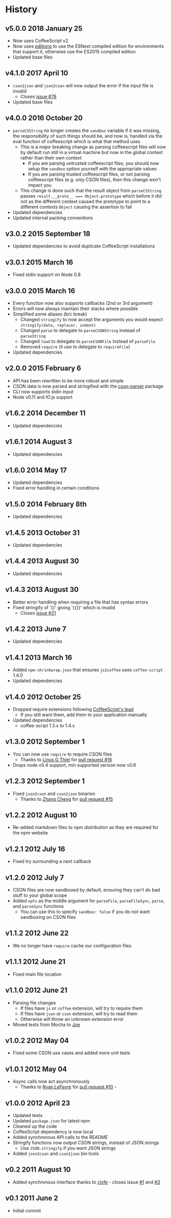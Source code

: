 # History

## v5.0.0 2018 January 25
- Now uses CoffeeScript v2
- Now uses [editions](https://github.com/bevry/editions) to use the ESNext compiled edition for environments that support it, otherwise use the ES2015 compiled edition
- Updated base files

## v4.1.0 2017 April 10
- `cson2json` and `json2cson` will now output the error if the input file is invalid
  - Closes [issue #78](https://github.com/bevry/cson/issues/78)
- Updated base files

## v4.0.0 2016 October 20
- `parseCSString` no longer creates the `sandbox` variable if it was missing, the responsibility of such things should be, and now is, handled via the eval function of coffeescript which is what that method uses
	- This is a major breaking change as parsing coffeescript files will now by default run still in a virtual machine but now in the global context rather than their own context
	 	- If you are parsing untrusted coffeescript files, you should now setup the `sandbox` option yourself with the appropriate values
		- If you are parsing trusted coffeescript files, or not parsing coffeescript files (e.g. only CSON files), then this change won't impact you
	- This change is done such that the result object from `parseCSString` passes `result.__proto__ === Object.prototype` which before it did not as the different context caused the prototype to point to a different contexts `Object` causing the assertion to fail
- Updated dependencies
- Updated internal packing conventions

## v3.0.2 2015 September 18
- Updated dependencies to avoid duplicate CoffeeScript installations

## v3.0.1 2015 March 16
- Fixed stdin support on Node 0.8

## v3.0.0 2015 March 16
- Every function now also supports callbacks (2nd or 3rd argument)
- Errors will now always maintain their stacks where possible
- Simplified some aliases (b/c break)
	- Changed `stringify` to now accept the arguments you would expect `stringify(data, replacer, indent)`
	- Changed `parse` to delegate to `parseCSONString` instead of `parseString`
	- Changed `load` to delegate to `parseCSONFile` instead of `parseFile`
	- Removed `require` (it use to delegate to `requireFile`)
- Updated dependencies

## v2.0.0 2015 February 6
- API has been rewritten to be more robust and simple
- CSON data is now parsed and stringified with the [cson-parser](https://www.npmjs.com/package/cson-parser) package
- CLI now supports stdin input
- Node v0.11 and IO.js support

## v1.6.2 2014 December 11
- Updated dependencies

## v1.6.1 2014 August 3
- Updated dependencies

## v1.6.0 2014 May 17
- Updated dependencies
- Fixed error handling in certain conditions

## v1.5.0 2014 February 8th
- Updated dependencies

## v1.4.5 2013 October 31
- Updated dependencies

## v1.4.4 2013 August 30
- Updated dependencies

## v1.4.3 2013 August 30
- Better error handling when requiring a file that has syntax errors
- Fixed stringify of '{}' giving '{{}}' which is invalid
	- Closes [issue #21](https://github.com/bevry/cson/issues/21)

## v1.4.2 2013 June 7
- Updated dependencies

## v1.4.1 2013 March 16
- Added `npm-shrinkwrap.json` that ensures `js2coffee` uses `coffee-script` 1.4.0
- Updated dependencies

## v1.4.0 2012 October 25
- Dropped require extensions following [CoffeeScript's lead](https://github.com/jashkenas/coffee-script/issues/2441)
	- If you still want them, add them to your application manually
- Updated dependencies
	- coffee-script 1.3.x to 1.4.x

## v1.3.0 2012 September 1
- You can now use `require` to require CSON files
	- Thanks to [Linus G Thiel](https://github.com/linus) for [pull request #16](https://github.com/bevry/cson/pull/16)
- Drops node v0.4 support, min supported version now v0.6

## v1.2.3 2012 September 1
- Fixed `json2cson` and `cson2json` binaries
	- Thanks to [Zhang Cheng](https://github.com/zhangcheng) for [pull request #15](https://github.com/bevry/cson/pull/15)

## v1.2.2 2012 August 10
- Re-added markdown files to npm distribution as they are required for the npm website

## v1.2.1 2012 July 16
- Fixed try surrounding a next callback

## v1.2.0 2012 July 7
- CSON files are now sandboxed by default, ensuring they can't do bad stuff to your global scope
- Added `opts` as the middle argument for `parseFile`, `parseFileSync`, `parse`, and `parseSync` functions
	- You can use this to specify `sandbox: false` if you do not want sandboxing on CSON files

## v1.1.2 2012 June 22
- We no longer have `require` cache our configuration files

## v1.1.1 2012 June 21
- Fixed main file location

## v1.1.0 2012 June 21
- Parsing file changes
	- If files have `js` or `coffee` extension, will try to require them
	- If files have `json` or `cson` extension, will try to read them
	- Otherwise will throw an unknown extension error
- Moved tests from Mocha to [Joe](https://github.com/bevry/joe)

## v1.0.2 2012 May 04
- Fixed some CSON use cases and added more unit tests

## v1.0.1 2012 May 04
- Async calls now act asynchronously
	- Thanks to [Ryan LeFevre](https://github.com/meltingice) for [pull request #10](https://github.com/bevry/cson/pull/10) -

## v1.0.0 2012 April 23
- Updated tests
- Updated `package.json` for latest npm
- Cleaned up the code
- CoffeeScript dependency is now local
- Added synchronous API calls to the README
- Stringify functions now output CSON strings, instead of JSON strings
	- Use `JSON.stringify` if you want JSON strings
- Added `json2cson` and `cson2json` bin tools

## v0.2 2011 August 10
- Added synchronous interface thanks to [clyfe](https://github.com/clyfe) - closes issue [#1](https://github.com/balupton/cson.npm/issues/1) and [#3](https://github.com/balupton/cson.npm/pull/3)

## v0.1 2011 June 2
- Initial commit
